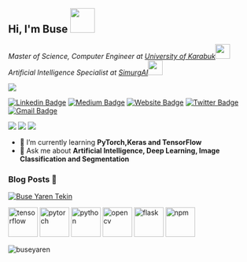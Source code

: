 <h2> Hi, I'm Buse <img src="https://media.giphy.com/media/mGcNjsfWAjY5AEZNw6/giphy.gif" width="50"></h2>

<em>Master of Science, Computer Engineer at <a href="https://unika.edu.tr">University of Karabuk</a><img src="https://media.giphy.com/media/fYSnHlufseco8Fh93Z/giphy.gif" width="30"></br>
Artificial Intelligence Specialist at <a href="https://www.simurgai.com">SimurgAI</a><img src="https://media.giphy.com/media/c4ucBxUdcYf0Np1oPo/giphy.gif" width="30"></em>

![](https://komarev.com/ghpvc/?username=buseyarentekin&color=ff69b4&style=plastic?labelColor=7D898B)

[![Linkedin Badge](https://img.shields.io/badge/-buseyarentekin-blue?style=flat&logo=Linkedin&logoColor=white&link=https://www.linkedin.com/in/buseyarentekin/)](https://www.linkedin.com/in/buseyarentekin/)
[![Medium Badge](https://img.shields.io/badge/-@BuseYarenTekin-000000?style=flat&labelColor=000000&logo=Medium&link=https://medium.com/@_jessicalim)](https://medium.com/@buseyaren)
[![Website Badge](https://img.shields.io/badge/-buseyarentekin.com-47CCCC?style=flat&logo=Google-Chrome&logoColor=white&link=https://buseyarentekin.com&color=ff69b4)](https://buseyarentekin.com) [![Twitter Badge](https://img.shields.io/badge/@BuseYarenTekin-1ca0f1?style=flat&labelColor=1ca0f1&logo=twitter&logoColor=white&link=https://twitter.com/BuseYarenTekin)](https://twitter.com/BuseYarenTekin)
[![Gmail Badge](https://img.shields.io/badge/-buseyarentekin-c14438?style=flat&logo=Outlook&logoColor=white&link=mailto:buseyarentekin@outlook.com&color=blueviolet)](mailto:buseyarentekin@outlook.com)

![](https://img.shields.io/badge/%20Projects-12-brightgreen?labelColor=7D898B)
![](https://img.shields.io/badge/Awards%20%20-4-48D6FF?labelColor=7D898B)
![](https://img.shields.io/badge/Earned%20Certificates-24-AC6EFF?labelColor=7D898B)
- 🌱 I’m currently learning **PyTorch,Keras and TensorFlow**
- 💭 Ask me about **Artificial Intelligence, Deep Learning, Image Classification and Segmentation**
### Blog Posts 📑
<!-- BLOG-POST-LIST:START -->
[![Buse Yaren Tekin](https://github-readme-medium.vercel.app/?username=buseyaren)](https://buseyaren.medium.com)
<!-- BLOG-POST-LIST:END -->

<p align="left">
   <img src="https://www.vectorlogo.zone/logos/tensorflow/tensorflow-icon.svg" alt="tensorflow" width="60" height="60"/>
  <img src="https://www.vectorlogo.zone/logos/pytorch/pytorch-icon.svg" alt="pytorch" width="60" height="60"/>
   <img src="https://www.vectorlogo.zone/logos/python/python-icon.svg" alt="python" width="60" height="60"/>
  <img src="https://www.vectorlogo.zone/logos/opencv/opencv-icon.svg" alt="opencv" width="60" height="60"/>
   <img src="https://www.vectorlogo.zone/logos/pocoo_flask/pocoo_flask-icon.svg" alt="flask" width="60" height="60"/>
   <img src="https://www.vectorlogo.zone/logos/npmjs/npmjs-tile.svg" alt="npm" width="60" height="60"/>
</p>
<p><img align="left" src="https://github-readme-stats.vercel.app/api/top-langs/?username=buseyaren&layout=compact&hide=html" alt="buseyaren"/></p>



